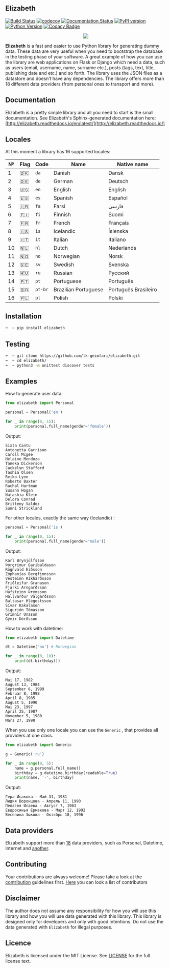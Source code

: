 ## Elizabeth
[![Build Status](https://travis-ci.org/lk-geimfari/elizabeth.svg?branch=master)](https://travis-ci.org/lk-geimfari/elizabeth)
[![codecov](https://codecov.io/gh/lk-geimfari/elizabeth/branch/master/graph/badge.svg)](https://codecov.io/gh/lk-geimfari/elizabeth)
[![Documentation Status](https://readthedocs.org/projects/elizabeth/badge/?version=latest)](http://elizabeth.readthedocs.io/en/latest/?badge=latest)
[![PyPI version](https://badge.fury.io/py/elizabeth.svg)](https://badge.fury.io/py/elizabeth)
[![Python Version](https://img.shields.io/badge/python-v3.3%2C%20v3.4%2C%20v3.5%2C%20v3.6-brightgreen.svg)](https://github.com/lk-geimfari/elizabeth/)
[![Codacy Badge](https://api.codacy.com/project/badge/Grade/d773f20efa67430683bb24fff5af9db8)](https://www.codacy.com/app/likid-geimfari/church)

<p align="center">
  <img src="https://raw.githubusercontent.com/lk-geimfari/elizabeth/master/other/elizabeth_1.png">
  <br>
</p>

**Elizabeth** is a fast and easier to use Python library for generating dummy data. These data are very useful when you need to bootstrap the database in the testing phase of your software. A great example of how you can use the library are web applications on Flask or Django which need a data, such as users (email, username, name, surname etc.), posts (tags, text, title, publishing date and etc.) and so forth. The library uses the JSON files as a datastore and doesn’t have any dependencies. The library offers more than 18 different data providers (from personal ones to transport and more).


## Documentation
Elizabeth is a pretty simple library and all you need to start is the small documentation. See Elizabeth's Sphinx-generated documentation here: [http://elizabeth.readthedocs.io/en/latest/](http://elizabeth.readthedocs.io/)

## Locales

At this moment a library has 16 supported locales:

| №  | Flag  | Code       | Name                 | Native name |
|--- |---    |---         |---                   |---          |
| 1  | 🇩🇰   |  `da`      | Danish               | Dansk       |
| 2  | 🇩🇪   |  `de`      | German               | Deutsch     |
| 3  | 🇺🇸   |  `en`      | English              | English     |
| 4  | 🇪🇸   |  `es`      | Spanish              | Español     |
| 5  | 🇮🇷   |  `fa`      | Farsi                | فارسی       |
| 6  | 🇫🇮   |  `fi`      | Finnish              | Suomi       |
| 7  | 🇫🇷   |  `fr`      | French               | Français    |
| 8  | 🇮🇸   |  `is`      | Icelandic            | Íslenska    |
| 9  | 🇮🇹   |  `it`      | Italian              | Italiano    |
| 10 | 🇳🇱   |  `nl`      | Dutch                | Nederlands  |
| 11 | 🇳🇴   |  `no`      | Norwegian            | Norsk       |
| 12 | 🇸🇪   |  `sv`      | Swedish              | Svenska     |
| 13 | 🇷🇺   |  `ru`      | Russian              | Русский     |
| 14 | 🇵🇹   |  `pt`      | Portuguese           | Português   |
| 15 | 🇧🇷   |  `pt-br`   | Brazilian Portuguese | Português Brasileiro |
| 16 | 🇵🇱   |  `pl`      | Polish               | Polski      |



## Installation
```zsh
➜  ~ pip install elizabeth
```

## Testing
```zsh
➜  ~ git clone https://github.com/lk-geimfari/elizabeth.git
➜  ~ cd elizabeth/
➜  ~ python3 -m unittest discover tests
```

## Examples

How to generate user data:

```python
from elizabeth import Personal

personal = Personal('en')

for _ in range(0, 15):
    print(personal.full_name(gender='female'))
```

Output:
```
Sixta Cantu
Antonetta Garrison
Caroll Mcgee
Helaine Mendoza
Taneka Dickerson
Jackelyn Stafford
Tashia Olsen
Reiko Lynn
Roberto Baxter
Rachal Hartman
Susann Hogan
Natashia Klein
Delora Conrad
Britteny Valdez
Sunni Strickland
```

For other locales, exactly the same way (Icelandic) :

```python
personal = Personal('is')

for _ in range(0, 15):
    print(personal.full_name(gender='male'))
```

Output:
```
Karl Brynjúlfsson
Þórgrímur Garibaldason
Rögnvald Eiðsson
Zóphanías Bergfinnsson
Vésteinn Ríkharðsson
Friðleifur Granason
Fjarki Arngarðsson
Hafsteinn Þrymsson
Hallvarður Valgarðsson
Baltasar Hlégestsson
Sívar Kakalason
Sigurjón Tómasson
Grímnir Unason
Gýmir Þórðsson
```

How to work with datetime:

```python
from elizabeth import Datetime

dt = Datetime('no') # Norwegian

for _ in range(0, 10):
    print(dt.birthday())
```

Output:
```
Mai 17, 1982
August 13, 1984
September 6, 1999
Februar 8, 1998
April 8, 1985
August 5, 1990
Mai 23, 1997
April 25, 1987
November 5, 1980
Mars 27, 1990
```

When you use only one locale you can use the `Generic` , that provides all providers at one class.

```python
from elizabeth import Generic

g = Generic('ru')

for _ in range(0, 5):
    name = g.personal.full_name()
    birthday = g.datetime.birthday(readable=True)
    print(name, '-', birthday)

```
Output:
```
Гера Исакова - Май 31, 1981
Лидия Воронцова - Апрель 11, 1990
Пелагея Исаева - Август 7, 1983
Евфросинья Ермакова - Март 12, 1992
Веселина Зыкова - Октябрь 18, 1996
```

## Data providers
Elizabeth support more than [18](https://github.com/lk-geimfari/elizabeth/blob/master/PROVIDERS.md) data providers, such as Personal, Datetime, Internet and [another](https://github.com/lk-geimfari/elizabeth/blob/master/PROVIDERS.md).


## Contributing
Your contributions are always welcome! Please take a look at the [contribution](https://github.com/lk-geimfari/elizabeth/blob/master/CONTRIBUTING.md) guidelines first. [Here](https://github.com/lk-geimfari/elizabeth/blob/master/CONTRIBUTING.md#contributors) you can look a list of contributors


## Disclaimer
The author does not assume any responsibility for how you will use this library and how you will use data generated with this library. This library is designed only for developers and only with good intentions. Do not use the data generated with `Elizabeth` for illegal purposes.


## Licence
Elizabeth is licensed under the MIT License. See [LICENSE](https://github.com/lk-geimfari/elizabeth/blob/master/LICENSE)  for the full license text.
